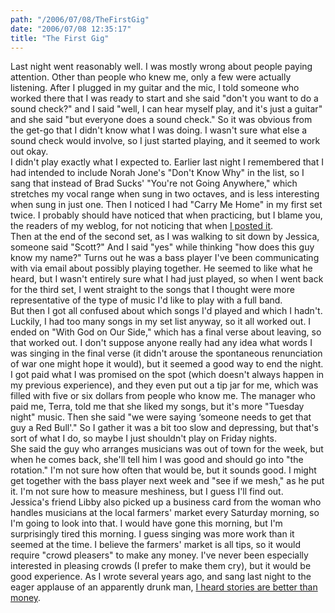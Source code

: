 ```yaml
---
path: "/2006/07/08/TheFirstGig" 
date: "2006/07/08 12:35:17" 
title: "The First Gig" 
---
```

Last night went reasonably well. I was mostly wrong about people paying attention. Other than people who knew me, only a few were actually listening. After I plugged in my guitar and the mic, I told someone who worked there that I was ready to start and she said "don't you want to do a sound check?" and I said "well, I can hear myself play, and it's just a guitar" and she said "but everyone does a sound check." So it was obvious from the get-go that I didn't know what I was doing.  I wasn't sure what else a sound check would involve, so I just started playing, and it seemed to work out okay.<br>I didn't play exactly what I expected to. Earlier last night I remembered that I had intended to include Norah Jone's "Don't Know Why" in the list, so I sang that instead of Brad Sucks' "You're not Going Anywhere," which stretches my vocal range when sung in two octaves, and is less interesting when sung in just one. Then I noticed I had "Carry Me Home" in my first set twice. I probably should have noticed that when practicing, but I blame you, the readers of my weblog, for not noticing that when <a href="http://typewriting.org/2006/07/06/July_7_Set_Lists/">I posted it</a>.<br>Then at the end of the second set, as I was walking to sit down by Jessica, someone said "Scott?" And I said "yes" while thinking "how does this guy know my name?" Turns out he was a bass player I've been communicating with via email about possibly playing together. He seemed to like what he heard, but I wasn't entirely sure what I had just played, so when I went back for the third set, I went straight to the songs that I thought were more representative of the type of music I'd like to play with a full band.<br>But then I got all confused about which songs I'd played and which I hadn't. Luckily, I had too many songs in my set list anyway, so it all worked out. I ended on "With God on Our Side," which has a final verse about leaving, so that worked out. I don't suppose anyone really had any idea what words I was singing in the final verse (it didn't arouse the spontaneous renunciation of war one might hope it would), but it seemed a good way to end the night.<br>I got paid what I was promised on the spot (which doesn't always happen in my previous experience), and they even put out a tip jar for me, which was filled with five or six dollars from people who know me. The manager who paid me, Terra, told me that she liked my songs, but it's more "Tuesday night" music. Then she said "we were saying &#8216;someone needs to get that guy a Red Bull'." So I gather it was a bit too slow and depressing, but that's sort of what I do, so maybe I just shouldn't play on Friday nights.<br>She said the guy who arranges musicians was out of town for the week, but when he comes back, she'll tell him I was good and should go into "the rotation." I'm not sure how often that would be, but it sounds good. I might get together with the bass player next week and "see if we mesh," as he put it. I'm not sure how to measure meshiness, but I guess I'll find out.<br>Jessica's friend Libby also picked up a business card from the woman who handles musicians at the local farmers' market every Saturday morning, so I'm going to look into that. I would have gone this morning, but I'm surprisingly tired this morning. I guess singing was more work than it seemed at the time. I believe the farmers' market is all tips, so it would require "crowd pleasers" to make any money. I've never been especially interested in pleasing crowds (I prefer to make them cry), but it would be good experience. As I wrote several years ago, and sang last night to the eager applause of an apparently drunk man, <a href="http://music.randomchaos.com/lyrics/scott_reynen/stories_and_money">I heard stories are better than money</a>.